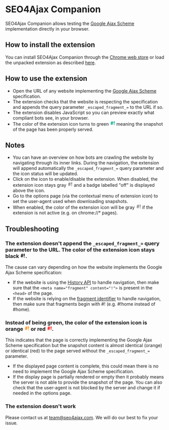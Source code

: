 # SEO4Ajax Companion

SEO4Ajax Companion allows testing the [Google Ajax Scheme](https://developers.google.com/webmasters/ajax-crawling/docs/learn-more) implementation directly in your browser.

## How to install the extension

You can install SEO4Ajax Companion through the [Chrome web store](https://chrome.google.com/webstore/detail/seo4ajax-companion/biomhooeobfaecacpeblladnfbjebnnp) or load the unpacked extension as described [here](https://developer.chrome.com/extensions/getstarted#unpacked).  

## How to use the extension

- Open the URL of any website implementing the [Google Ajax Scheme](https://developers.google.com/webmasters/ajax-crawling/docs/learn-more) specification.
- The extension checks that the website is respecting the specification and appends the query parameter `_escaped_fragment_=` to the URL if so.
- The extension disables JavaScript so you can preview exactly what compliant bots see, in your browser.
- The color of the extension icon turns to green ![alt text](/icons/icon-16-ok.png) meaning the snapshot of the page has been properly served.

## Notes

- You can have an overview on how bots are crawling the website by navigating through its inner links. During the navigation, the extension will append automatically the `_escaped_fragment_=` query parameter and the icon status will be updated.
- Click on the icon to enable/disable the extension. When disabled, the extension icon stays gray ![alt text](/icons/icon-16-default.png) and a badge labelled "off" is displayed above the icon.
- Go to the options page (via the contextual menu of extension icon) to set the user-agent used when downloading snapshots.
- When enabled, the color of the extension icon will be gray ![alt text](/icons/icon-16-default.png) if the extension is not active (e.g. on chrome://* pages).

## Troubleshooting

### The extension doesn't append the `_escaped_fragment_=` query parameter to the URL. The color of the extension icon stays black ![alt text](/icons/icon-16.png).

The cause can vary depending on how the website implements the Google Ajax Scheme specification:

- If the website is using the [History API](https://developer.mozilla.org/en/docs/Web/API/History) to handle navigation, then make sure that the `<meta name="fragment" content="!">` is present in the `<head>` of the page.
- If the website is relying on the [fragment identifier](https://en.wikipedia.org/wiki/Uniform_Resource_Identifier#Syntax) to handle navigation, then make sure that fragments begin with #! (e.g. #!home instead of #home).

### Instead of being green, the color of the extension icon is orange ![alt text](/icons/icon-16-warning.png) or red ![alt text](/icons/icon-16-error.png).

This indicates that the page is correctly implementing the Google Ajax Scheme specification but the snapshot content is almost identical (orange) or identical (red) to the page served without the `_escaped_fragment_=` parameter.

- If the displayed page content is complete, this could mean there is no need to implement the Google Ajax Scheme specification.
- If the display page is partially rendered or empty then it probably means the server is not able to provide the snapshot of the page. You can also check that the user-agent is not blocked by the server and change it if needed in the options page.

### The extension doesn't work

Please contact us at team@seo4ajax.com. We will do our best to fix your issue.